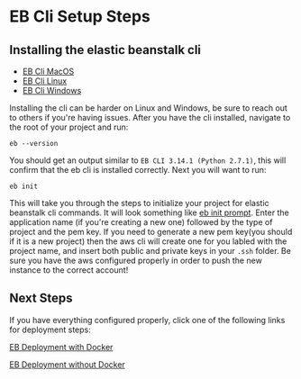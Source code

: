 # EB Cli Setup Steps

## Installing the elastic beanstalk cli

- [EB Cli MacOS](https://docs.aws.amazon.com/elasticbeanstalk/latest/dg/eb-cli3-install-osx.html)
- [EB Cli Linux](https://docs.aws.amazon.com/elasticbeanstalk/latest/dg/eb-cli3-install-linux.html)
- [EB Cli Windows](https://docs.aws.amazon.com/elasticbeanstalk/latest/dg/eb-cli3-install-windows.html)

Installing the cli can be harder on Linux and Windows, be sure to reach out to others if you're having issues. After you have the cli installed, navigate to the root of your project and run:

`eb --version`

You should get an output similar to `EB CLI 3.14.1 (Python 2.7.1)`, this will confirm that the eb cli is installed correctly. Next you will want to run:

`eb init`

This will take you through the steps to initialize your project for elastic beanstalk cli commands. It will look something like [eb init prompt](https://docs.aws.amazon.com/elasticbeanstalk/latest/dg/eb3-init.html). Enter the application name (if you're creating a new one) followed by the type of project and the pem key. If you need to generate a new pem key(you should if it is a new project) then the aws cli will create one for you labled with the project name, and insert both public and private keys in your `.ssh` folder. Be sure you have the aws configured properly in order to push the new instance to the correct account!

## Next Steps

If you have everything configured properly, click one of the following links for deployment steps:

[EB Deployment with Docker](eb-docker-deployment.md)

[EB Deployment without Docker](eb-deployment.md)
